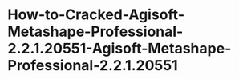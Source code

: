 # How-to-Cracked-Agisoft-Metashape-Professional-2.2.1.20551-Agisoft-Metashape-Professional-2.2.1.20551